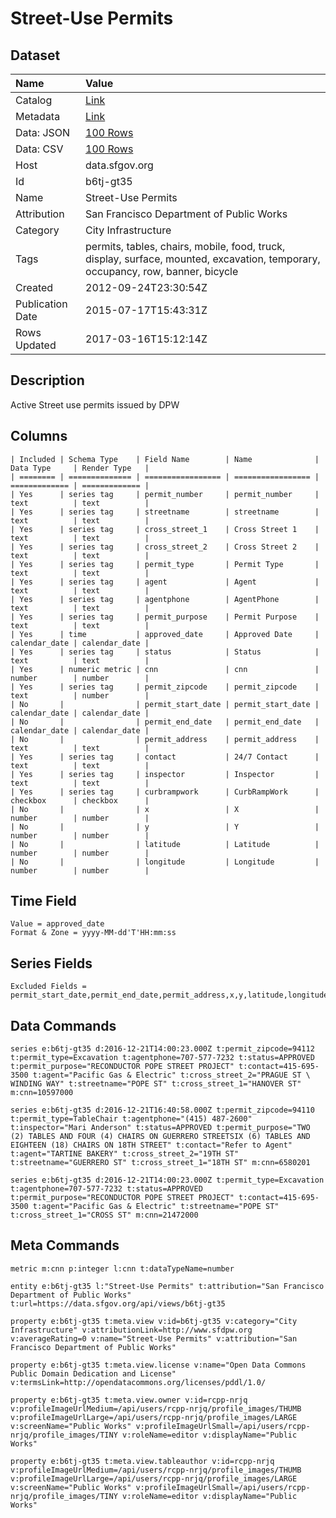 # Street-Use Permits

## Dataset

| Name | Value |
| :--- | :---- |
| Catalog | [Link](https://catalog.data.gov/dataset/street-use-permits-7b50a) |
| Metadata | [Link](https://data.sfgov.org/api/views/b6tj-gt35) |
| Data: JSON | [100 Rows](https://data.sfgov.org/api/views/b6tj-gt35/rows.json?max_rows=100) |
| Data: CSV | [100 Rows](https://data.sfgov.org/api/views/b6tj-gt35/rows.csv?max_rows=100) |
| Host | data.sfgov.org |
| Id | b6tj-gt35 |
| Name | Street-Use Permits |
| Attribution | San Francisco Department of Public Works |
| Category | City Infrastructure |
| Tags | permits, tables, chairs, mobile, food, truck, display, surface, mounted, excavation, temporary, occupancy, row, banner, bicycle |
| Created | 2012-09-24T23:30:54Z |
| Publication Date | 2015-07-17T15:43:31Z |
| Rows Updated | 2017-03-16T15:12:14Z |

## Description

Active Street use permits issued by DPW

## Columns

```ls
| Included | Schema Type    | Field Name        | Name              | Data Type     | Render Type   |
| ======== | ============== | ================= | ================= | ============= | ============= |
| Yes      | series tag     | permit_number     | permit_number     | text          | text          |
| Yes      | series tag     | streetname        | streetname        | text          | text          |
| Yes      | series tag     | cross_street_1    | Cross Street 1    | text          | text          |
| Yes      | series tag     | cross_street_2    | Cross Street 2    | text          | text          |
| Yes      | series tag     | permit_type       | Permit Type       | text          | text          |
| Yes      | series tag     | agent             | Agent             | text          | text          |
| Yes      | series tag     | agentphone        | AgentPhone        | text          | text          |
| Yes      | series tag     | permit_purpose    | Permit Purpose    | text          | text          |
| Yes      | time           | approved_date     | Approved Date     | calendar_date | calendar_date |
| Yes      | series tag     | status            | Status            | text          | text          |
| Yes      | numeric metric | cnn               | cnn               | number        | number        |
| Yes      | series tag     | permit_zipcode    | permit_zipcode    | text          | number        |
| No       |                | permit_start_date | permit_start_date | calendar_date | calendar_date |
| No       |                | permit_end_date   | permit_end_date   | calendar_date | calendar_date |
| No       |                | permit_address    | permit_address    | text          | text          |
| Yes      | series tag     | contact           | 24/7 Contact      | text          | text          |
| Yes      | series tag     | inspector         | Inspector         | text          | text          |
| Yes      | series tag     | curbrampwork      | CurbRampWork      | checkbox      | checkbox      |
| No       |                | x                 | X                 | number        | number        |
| No       |                | y                 | Y                 | number        | number        |
| No       |                | latitude          | Latitude          | number        | number        |
| No       |                | longitude         | Longitude         | number        | number        |
```

## Time Field

```ls
Value = approved_date
Format & Zone = yyyy-MM-dd'T'HH:mm:ss
```

## Series Fields

```ls
Excluded Fields = permit_start_date,permit_end_date,permit_address,x,y,latitude,longitude
```

## Data Commands

```ls
series e:b6tj-gt35 d:2016-12-21T14:00:23.000Z t:permit_zipcode=94112 t:permit_type=Excavation t:agentphone=707-577-7232 t:status=APPROVED t:permit_purpose="RECONDUCTOR POPE STREET PROJECT" t:contact=415-695-3500 t:agent="Pacific Gas & Electric" t:cross_street_2="PRAGUE ST \ WINDING WAY" t:streetname="POPE ST" t:cross_street_1="HANOVER ST" m:cnn=10597000

series e:b6tj-gt35 d:2016-12-21T16:40:58.000Z t:permit_zipcode=94110 t:permit_type=TableChair t:agentphone="(415) 487-2600" t:inspector="Mari Anderson" t:status=APPROVED t:permit_purpose="TWO (2) TABLES AND FOUR (4) CHAIRS ON GUERRERO STREETSIX (6) TABLES AND EIGHTEEN (18) CHAIRS ON 18TH STREET" t:contact="Refer to Agent" t:agent="TARTINE BAKERY" t:cross_street_2="19TH ST" t:streetname="GUERRERO ST" t:cross_street_1="18TH ST" m:cnn=6580201

series e:b6tj-gt35 d:2016-12-21T14:00:23.000Z t:permit_type=Excavation t:agentphone=707-577-7232 t:status=APPROVED t:permit_purpose="RECONDUCTOR POPE STREET PROJECT" t:contact=415-695-3500 t:agent="Pacific Gas & Electric" t:streetname="POPE ST" t:cross_street_1="CROSS ST" m:cnn=21472000
```

## Meta Commands

```ls
metric m:cnn p:integer l:cnn t:dataTypeName=number

entity e:b6tj-gt35 l:"Street-Use Permits" t:attribution="San Francisco Department of Public Works" t:url=https://data.sfgov.org/api/views/b6tj-gt35

property e:b6tj-gt35 t:meta.view v:id=b6tj-gt35 v:category="City Infrastructure" v:attributionLink=http://www.sfdpw.org v:averageRating=0 v:name="Street-Use Permits" v:attribution="San Francisco Department of Public Works"

property e:b6tj-gt35 t:meta.view.license v:name="Open Data Commons Public Domain Dedication and License" v:termsLink=http://opendatacommons.org/licenses/pddl/1.0/

property e:b6tj-gt35 t:meta.view.owner v:id=rcpp-nrjq v:profileImageUrlMedium=/api/users/rcpp-nrjq/profile_images/THUMB v:profileImageUrlLarge=/api/users/rcpp-nrjq/profile_images/LARGE v:screenName="Public Works" v:profileImageUrlSmall=/api/users/rcpp-nrjq/profile_images/TINY v:roleName=editor v:displayName="Public Works"

property e:b6tj-gt35 t:meta.view.tableauthor v:id=rcpp-nrjq v:profileImageUrlMedium=/api/users/rcpp-nrjq/profile_images/THUMB v:profileImageUrlLarge=/api/users/rcpp-nrjq/profile_images/LARGE v:screenName="Public Works" v:profileImageUrlSmall=/api/users/rcpp-nrjq/profile_images/TINY v:roleName=editor v:displayName="Public Works"
```